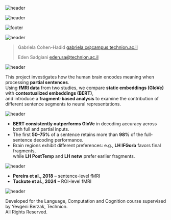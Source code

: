 ![header](https://capsule-render.vercel.app/api?type=waving&height=300&color=A5BECC&fontColor=365486&text=From%20Fragments%20to%20Meaning:%20-nl-fMRI%20Decoding%20of%20Partial%20Sentences&desc=Final%20Project&fontAlign=50&descSize=30&descAlign=50&fontAlignY=31&fontSize=43&descAlignY=63)

![header](https://capsule-render.vercel.app/api?type=transparent&color=A5BECC&height=65&reversal=true&fontSize=24&fontColor=365486&text=The%20Faculty%20of%20Data%20and%20Decisions%20Science%20-nl-%20&desc=%20Technion%20-%20Israel%20Institute%20of%20Technology&descSize=18&descAlignY=73&fontAlign=50&animation=fadeIn&textBg=false&section=header&stroke=243A73&strokeWidth=0&theme=holi)

![footer](https://capsule-render.vercel.app/api?type=waving&color=A5BECC&height=100&section=footer&text=%20-nl-%20Spring%202024/25%20%20&fontSize=16&fontAlign=50&fontColor=365486&theme=holi)

![header](https://capsule-render.vercel.app/api?type=soft&color=293B5F&height=45&section=header2&text=Authors&fontSize=28&fontAlign=7&fontColor=EEF5FF&reversal=false&theme=holi)
> Gabriela Cohen-Hadid gabriela.c@campus.technion.ac.il
> 
> Eden Sadgiani eden.sa@technion.ac.il
> 


![header](https://capsule-render.vercel.app/api?type=soft&color=293B5F&height=45&section=header&text=Background&fontSize=28&fontAlign=10&fontColor=EEF5FF&reversal=true&theme=holi)

This project investigates how the human brain encodes meaning when processing **partial sentences**.  
Using **fMRI data** from two studies, we compare **static embeddings (GloVe)** with **contextualized embeddings (BERT)**,  
and introduce a **fragment-based analysis** to examine the contribution of different sentence segments to neural representations.


![header](https://capsule-render.vercel.app/api?type=soft&color=293B5F&height=45&section=header&text=Key%20Findings:&fontSize=28&fontAlign=11&fontColor=EEF5FF&reversal=true&theme=holi)

- **BERT consistently outperforms GloVe** in decoding accuracy across both full and partial inputs.  
- The first **50–75%** of a sentence retains more than **98%** of the full-sentence decoding performance.  
- Brain regions exhibit different preferences: e.g., **LH IFGorb** favors final fragments,  
  while **LH PostTemp** and **LH netw** prefer earlier fragments.

![header](https://capsule-render.vercel.app/api?type=soft&color=293B5F&height=45&section=header&text=Datasets&fontSize=28&fontAlign=7&fontColor=EEF5FF&reversal=true&theme=holi)

- **Pereira et al., 2018** – sentence-level fMRI  
- **Tuckute et al., 2024** – ROI-level fMRI


![header](https://capsule-render.vercel.app/api?type=soft&color=293B5F&height=45&section=header&text=Acknowledgment&fontSize=28&fontAlign=14&fontColor=EEF5FF&reversal=true&theme=holi)

Developed for the Language, Computation and Cognition course supervised by Yevgeni Berzak, Technion. <br>
All Rights Reserved.
